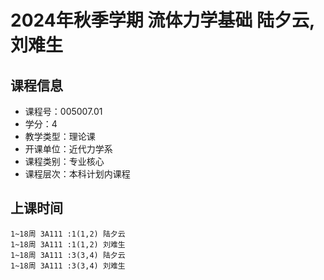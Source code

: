# 2024年秋季学期 流体力学基础 陆夕云, 刘难生






## 课程信息

- 课程号：005007.01
- 学分：4
- 教学类型：理论课
- 开课单位：近代力学系
- 课程类别：专业核心
- 课程层次：本科计划内课程

## 上课时间

```
1~18周 3A111 :1(1,2) 陆夕云
1~18周 3A111 :1(1,2) 刘难生
1~18周 3A111 :3(3,4) 陆夕云
1~18周 3A111 :3(3,4) 刘难生
```

